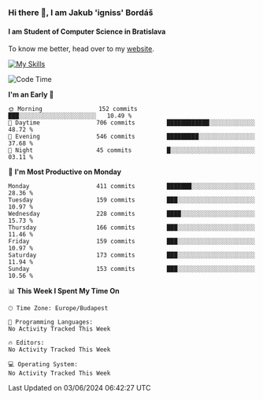 ### Hi there 👋, I am Jakub 'igniss' Bordáš

#### I am Student of Computer Science in Bratislava
To know me better, head over to my [website](https://bordas.sk).

[![My Skills](https://skillicons.dev/icons?i=js,html,css,figma,svelte,java,kotlin,python,postgresql,typescript,nest,nodejs)](https://bordas.sk)


<!--START_SECTION:waka-->
![Code Time](http://img.shields.io/badge/Code%20Time-1%2C480%20hrs%205%20mins-blue)

**I'm an Early 🐤** 

```text
🌞 Morning                152 commits         ███░░░░░░░░░░░░░░░░░░░░░░   10.49 % 
🌆 Daytime                706 commits         ████████████░░░░░░░░░░░░░   48.72 % 
🌃 Evening                546 commits         █████████░░░░░░░░░░░░░░░░   37.68 % 
🌙 Night                  45 commits          █░░░░░░░░░░░░░░░░░░░░░░░░   03.11 % 
```
📅 **I'm Most Productive on Monday** 

```text
Monday                   411 commits         ███████░░░░░░░░░░░░░░░░░░   28.36 % 
Tuesday                  159 commits         ███░░░░░░░░░░░░░░░░░░░░░░   10.97 % 
Wednesday                228 commits         ████░░░░░░░░░░░░░░░░░░░░░   15.73 % 
Thursday                 166 commits         ███░░░░░░░░░░░░░░░░░░░░░░   11.46 % 
Friday                   159 commits         ███░░░░░░░░░░░░░░░░░░░░░░   10.97 % 
Saturday                 173 commits         ███░░░░░░░░░░░░░░░░░░░░░░   11.94 % 
Sunday                   153 commits         ███░░░░░░░░░░░░░░░░░░░░░░   10.56 % 
```


📊 **This Week I Spent My Time On** 

```text
🕑︎ Time Zone: Europe/Budapest

💬 Programming Languages: 
No Activity Tracked This Week

🔥 Editors: 
No Activity Tracked This Week

💻 Operating System: 
No Activity Tracked This Week
```


 Last Updated on 03/06/2024 06:42:27 UTC
<!--END_SECTION:waka-->
